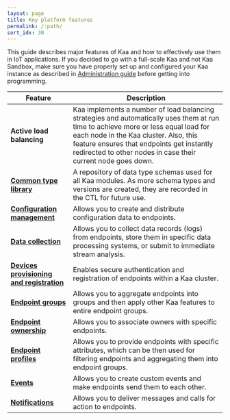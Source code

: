 ```yaml
---
layout: page
title: Key platform features
permalink: /:path/
sort_idx: 30
---
```


This guide describes major features of Kaa and how to effectively use them in IoT applications. 
If you decided to go with a full-scale Kaa and not Kaa Sandbox, make sure you have properly set up and configured your Kaa instance as described in [Administration guide]({{root_url}}Administration-guide/) before getting into programming. 

| Feature | Description |
|-------|----------------|
| **Active load balancing** | Kaa implements a number of load balancing strategies and automatically uses them at run time to achieve more or less equal load for each node in the Kaa cluster. Also, this feature ensures that endpoints get instantly redirected to other nodes in case their current node goes down.
| **[Common type library]({{root_url}}Programming-guide/Key-platform-features/Common-Type-Library/)** | A repository of data type schemas used for all Kaa modules. As more schema types and versions are created, they are recorded in the CTL for future use.
| **[Configuration management]({{root_url}}Programming-guide/Key-platform-features/Configuration-management/)** | Allows you to create and distribute configuration data to endpoints.
| **[Data collection]({{root_url}}Programming-guide/Key-platform-features/Data-collection/)** | Allows you to collect data records (logs) from endpoints, store them in specific data processing systems, or submit to immediate stream analysis. 
| **[Devices provisioning and registration]({{root_url}}Programming-guide/Key-platform-features/Devices-provisioning-and-registration/)** | Enables secure authentication and registration of endpoints within a Kaa cluster.
| **[Endpoint groups]({{root_url}}Programming-guide/Key-platform-features/Endpoint-groups/)** | Allows you to aggregate endpoints into groups and then apply other Kaa features to entire endpoint groups.
| **[Endpoint ownership]({{root_url}}Programming-guide/Key-platform-features/Endpoint-ownership/)** | Allows you to associate owners with specific endpoints.
| **[Endpoint profiles]({{root_url}}Programming-guide/Key-platform-features/Endpoint-profiles/)** | Allows you to provide endpoints with specific attributes, which can be then used for filtering endpoints and aggregating them into endpoint groups. 
| **[Events]({{root_url}}Programming-guide/Key-platform-features/Events/)** | Allows you to create custom events and make endpoints send them to each other. 
| **[Notifications]({{root_url}}Programming-guide/Key-platform-features/Notifications/)** | Allows you to deliver messages and calls for action to endpoints.
